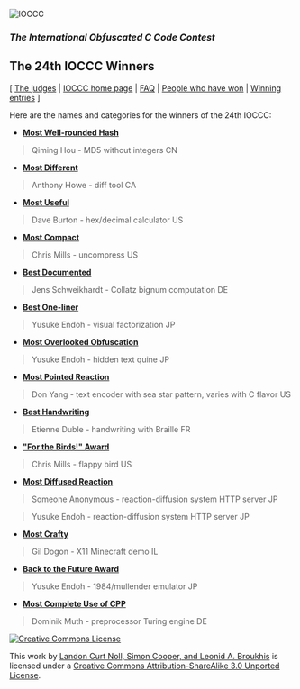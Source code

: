 ![IOCCC](http://www.ioccc.org/png/ioccc.png)
### *The International Obfuscated C Code Contest*
## **The 24th IOCCC Winners**

[ [The judges](http://www.ioccc.org/judges.html) | [IOCCC home page](http://www.ioccc.org/index.html) | [FAQ](http://www.ioccc.org/faq.html) | [People who have won](http://www.ioccc.org/winners.html) | [Winning entries](http://www.ioccc.org/years.html) ]

Here are the names and categories for the winners of the 24th IOCCC:

- **[Most Well-rounded Hash](hou/README)**

> Qiming Hou - MD5 without integers
> CN

- **[Most Different](howe/README)**

> Anthony Howe - diff tool
> CA

- **[Most Useful](burton/README)**

> Dave Burton - hex/decimal calculator
> US

- **[Most Compact](mills2/README)**

> Chris Mills - uncompress
> US

- **[Best Documented](schweikhardt/README)**

> Jens Schweikhardt - Collatz bignum computation
> DE

- **[Best One-liner](endoh4/README)**

> Yusuke Endoh - visual factorization
> JP

- **[Most Overlooked Obfuscation](endoh2/README)**

> Yusuke Endoh - hidden text quine
> JP

- **[Most Pointed Reaction](yang/README)**

> Don Yang - text encoder with sea star pattern, varies with C flavor
> US

- **[Best Handwriting](duble/README)**

> Etienne Duble - handwriting with Braille
> FR

- **["For the Birds!" Award](mills1/README)**

> Chris Mills - flappy bird
> US

- **[Most Diffused Reaction](endoh1/README)**

> Someone Anonymous - reaction-diffusion system HTTP server
> JP

> Yusuke Endoh - reaction-diffusion system HTTP server
> JP

- **[Most Crafty](dogon/README)**

> Gil Dogon - X11 Minecraft demo
> IL

- **[Back to the Future Award](endoh3/README)**

> Yusuke Endoh - 1984/mullender emulator
> JP

- **[Most Complete Use of CPP](muth/README)**

> Dominik Muth - preprocessor Turing engine
> DE

[![Creative Commons License](http://i.creativecommons.org/l/by-sa/3.0/88x31.png)](http://creativecommons.org/licenses/by-sa/3.0/)

This work by [Landon Curt Noll, Simon Cooper, and Leonid A. Broukhis](http://www.ioccc.org/judges.html)
is licensed under a [Creative Commons Attribution-ShareAlike 3.0 Unported License](http://creativecommons.org/licenses/by-sa/3.0/).

